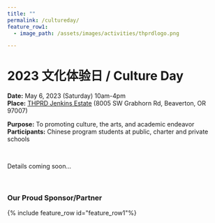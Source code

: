 ```yaml
---
title: ""
permalink: /cultureday/
feature_row1:
  - image_path: /assets/images/activities/thprdlogo.png

---
```


# 2023 文化体验日 / Culture Day

**Date:** May 6, 2023 (Saturday) 10am-4pm  
**Place:** [THPRD Jenkins Estate](https://www.thprd.org/facilities/historic/jenkins-estate) (8005 SW Grabhorn Rd, Beaverton, OR 97007)  

**Purpose:** To promoting culture, the arts, and academic endeavor  
**Participants:** Chinese program students at public, charter and private schools  

<br>

Details coming soon...

<br>

### Our Proud Sponsor/Partner

{% include feature_row id="feature_row1"%}
